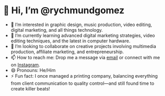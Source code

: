 # 👋 Hi, I’m @rychmundgomez

- 👀 I’m interested in graphic design, music production, video editing, digital marketing, and all things technology.
- 🌱 I’m currently learning advanced digital marketing strategies, video editing techniques, and the latest in computer hardware.
- 💞️ I’m looking to collaborate on creative projects involving multimedia production, affiliate marketing, and entrepreneurship.
- 📫 How to reach me: Drop me a message via [email](mailto:gomezrychmund244@gmail.com) or connect with me on [Instagram](https://www.instagram.com/rych.mund?igsh=d2gwdDV6bXFlaXFn).
- 😄 Pronouns: He/Him
- ⚡ Fun fact: I once managed a printing company, balancing everything from client communication to quality control—and still found time to create killer beats!
